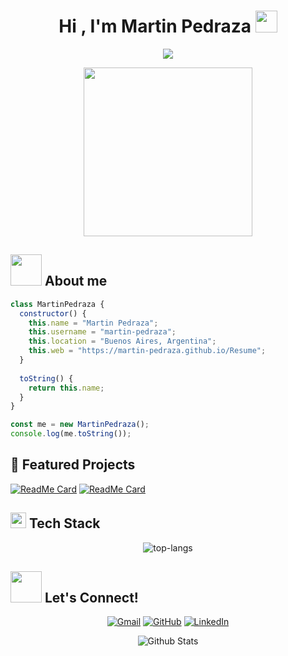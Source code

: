 <h1 align="center">Hi , I'm Martin Pedraza <img src="https://media.giphy.com/media/hvRJCLFzcasrR4ia7z/giphy.gif" width="35"></h1>

<p align="center">
  <img src="https://readme-typing-svg.herokuapp.com?font=Time+New+Roman&color=%23C8BE25&size=25&center=true&vCenter=true&width=600&height=100&lines=Expert+in+web+development;Passionate+about+programming+❤️;Committed+to+continuous+learning">
</p>
</p>
<p align='center'>
<img src="https://media.giphy.com/media/QvpqTCiEcwtvx6wwJK/giphy.gif" width="270" height="270" frameBorder="0" class="giphy-embed" allowFullScreen></img></p>

## <picture><img src = "https://github.com/7oSkaaa/7oSkaaa/blob/main/Images/about_me.gif?raw=true" width = 50px></picture> About me

```js
class MartinPedraza {
  constructor() {
    this.name = "Martin Pedraza";
    this.username = "martin-pedraza";
    this.location = "Buenos Aires, Argentina";
    this.web = "https://martin-pedraza.github.io/Resume";
  }
  
  toString() {
    return this.name;
  }
}

const me = new MartinPedraza();
console.log(me.toString());

```

## 🚀 Featured Projects

[![ReadMe Card](https://github-readme-stats.vercel.app/api/pin/?username=martin-pedraza&repo=ClinicaOnline)](https://github.com/martin-pedraza/ClinicaOnline)
[![ReadMe Card](https://github-readme-stats.vercel.app/api/pin/?username=martin-pedraza&repo=GameRoom)](https://github.com/martin-pedraza/GameRoom)

## <img src="https://media2.giphy.com/media/QssGEmpkyEOhBCb7e1/giphy.gif?cid=ecf05e47a0n3gi1bfqntqmob8g9aid1oyj2wr3ds3mg700bl&rid=giphy.gif" width ="25"><b> Tech Stack</b>

<p align="center">
  <img src="https://github-readme-stats.vercel.app/api/top-langs/?username=martin-pedraza&layout=compact&theme=dark" alt="top-langs" />
</p>

## <img src='https://raw.githubusercontent.com/ShahriarShafin/ShahriarShafin/main/Assets/handshake.gif' width="50px" height="50px"> Let's Connect!

<p align="center">
	<a href="mailto:pedraza.martindiego@gmail.com"><img src="https://img.icons8.com/bubbles/50/000000/gmail.png" alt="Gmail"/></a>
	<a href="https://github.com/martin-pedraza"><img src="https://img.icons8.com/bubbles/50/000000/github.png" alt="GitHub"/></a>
	<a href="https://www.linkedin.com/in/pedraza-martindiego"><img src="https://img.icons8.com/bubbles/50/000000/linkedin.png" alt="LinkedIn"/></a>
</p>

<p align="center">
  <img src="https://raw.githubusercontent.com/bornmay/bornmay/Update/svg/Bottom.svg" alt="Github Stats" />
</p>


<!--<p align="center"> 
  Visitor count<br>
  <img src="https://profile-counter.glitch.me/martin-pedraza/count.svg" />
</p>-->
